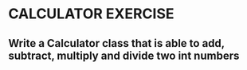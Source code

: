 # CALCULATOR EXERCISE
## Write a Calculator class that is able to add, subtract, multiply and divide two int numbers
